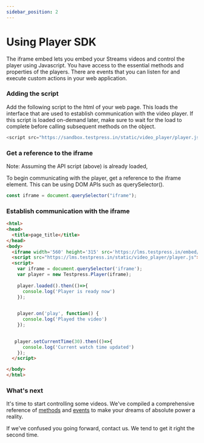 ```yaml
---
sidebar_position: 2
---
```


# Using Player SDK

The iframe embed lets you embed your Streams videos and control the player using Javascript. You have access to the essential methods and properties of the players. There are events that you can listen for and execute custom actions in your web application.



###  Adding the script

Add the following script to the html of your web page. This loads the interface that are used to establish communication with the video player. If this script is loaded on-demand later, make sure to wait for the load to complete before calling subsequent methods on the object.

```js
<script src="https://sandbox.testpress.in/static/video_player/player.js"></script>
```

### Get a reference to the iframe

Note: Assuming the API script (above) is already loaded, 

To begin communicating with the player, get a reference to the iframe element. This can be using DOM APIs such as querySelector().

```js
const iframe = document.querySelector("iframe");
```

### Establish communication with the iframe

```html
<html>
<head>
  <title>page_title</title>
</head>
<body>
  <iframe width='560' height='315' src='https://lms.testpress.in/embed/cnwKtQwNmbG' title='DDE video 12' frameborder='0' allow='accelerometer; autoplay; clipboard-write; encrypted-media; gyroscope; picture-in-picture' allowfullscreen></iframe>
  <script src="https://lms.testpress.in/static/video_player/player.js"></script>
  <script>
    var iframe = document.querySelector('iframe');
    var player = new Testpress.Player(iframe);
   
    player.loaded().then(()=>{
      console.log('Player is ready now')
    }); 
    

    player.on('play', function() {
      console.log('Played the video')
    });

        
   player.setCurrentTime(30).then(()=>{
      console.log('Current watch time updated')
    });
  </script>

</body>
</html>


```

### What's next

It's time to start controlling some videos. We've compiled a comprehensive reference of [methods](./player-methods) and [events](./player-events) to make your dreams of absolute power a reality.

If we've confused you going forward, contact us. We tend to get it right the second time.